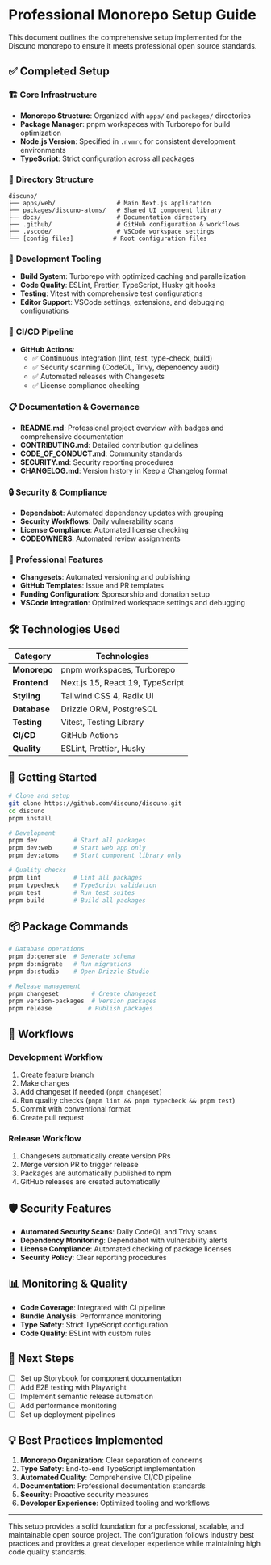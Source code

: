 # Professional Monorepo Setup Guide

This document outlines the comprehensive setup implemented for the Discuno monorepo to ensure it meets professional open source standards.

## ✅ Completed Setup

### 🏗️ **Core Infrastructure**

- **Monorepo Structure**: Organized with `apps/` and `packages/` directories
- **Package Manager**: pnpm workspaces with Turborepo for build optimization
- **Node.js Version**: Specified in `.nvmrc` for consistent development environments
- **TypeScript**: Strict configuration across all packages

### 📁 **Directory Structure**

```
discuno/
├── apps/web/                 # Main Next.js application
├── packages/discuno-atoms/   # Shared UI component library
├── docs/                     # Documentation directory
├── .github/                  # GitHub configuration & workflows
├── .vscode/                  # VSCode workspace settings
└── [config files]           # Root configuration files
```

### 🔧 **Development Tooling**

- **Build System**: Turborepo with optimized caching and parallelization
- **Code Quality**: ESLint, Prettier, TypeScript, Husky git hooks
- **Testing**: Vitest with comprehensive test configurations
- **Editor Support**: VSCode settings, extensions, and debugging configurations

### 🚀 **CI/CD Pipeline**

- **GitHub Actions**:
  - ✅ Continuous Integration (lint, test, type-check, build)
  - ✅ Security scanning (CodeQL, Trivy, dependency audit)
  - ✅ Automated releases with Changesets
  - ✅ License compliance checking

### 📋 **Documentation & Governance**

- **README.md**: Professional project overview with badges and comprehensive documentation
- **CONTRIBUTING.md**: Detailed contribution guidelines
- **CODE_OF_CONDUCT.md**: Community standards
- **SECURITY.md**: Security reporting procedures
- **CHANGELOG.md**: Version history in Keep a Changelog format

### 🔒 **Security & Compliance**

- **Dependabot**: Automated dependency updates with grouping
- **Security Workflows**: Daily vulnerability scans
- **License Compliance**: Automated license checking
- **CODEOWNERS**: Automated review assignments

### 🎯 **Professional Features**

- **Changesets**: Automated versioning and publishing
- **GitHub Templates**: Issue and PR templates
- **Funding Configuration**: Sponsorship and donation setup
- **VSCode Integration**: Optimized workspace settings and debugging

## 🛠️ **Technologies Used**

| Category     | Technologies                     |
| ------------ | -------------------------------- |
| **Monorepo** | pnpm workspaces, Turborepo       |
| **Frontend** | Next.js 15, React 19, TypeScript |
| **Styling**  | Tailwind CSS 4, Radix UI         |
| **Database** | Drizzle ORM, PostgreSQL          |
| **Testing**  | Vitest, Testing Library          |
| **CI/CD**    | GitHub Actions                   |
| **Quality**  | ESLint, Prettier, Husky          |

## 🚦 **Getting Started**

```bash
# Clone and setup
git clone https://github.com/discuno/discuno.git
cd discuno
pnpm install

# Development
pnpm dev          # Start all packages
pnpm dev:web      # Start web app only
pnpm dev:atoms    # Start component library only

# Quality checks
pnpm lint         # Lint all packages
pnpm typecheck    # TypeScript validation
pnpm test         # Run test suites
pnpm build        # Build all packages
```

## 📦 **Package Commands**

```bash
# Database operations
pnpm db:generate  # Generate schema
pnpm db:migrate   # Run migrations
pnpm db:studio    # Open Drizzle Studio

# Release management
pnpm changeset         # Create changeset
pnpm version-packages  # Version packages
pnpm release          # Publish packages
```

## 🔄 **Workflows**

### Development Workflow

1. Create feature branch
2. Make changes
3. Add changeset if needed (`pnpm changeset`)
4. Run quality checks (`pnpm lint && pnpm typecheck && pnpm test`)
5. Commit with conventional format
6. Create pull request

### Release Workflow

1. Changesets automatically create version PRs
2. Merge version PR to trigger release
3. Packages are automatically published to npm
4. GitHub releases are created automatically

## 🛡️ **Security Features**

- **Automated Security Scans**: Daily CodeQL and Trivy scans
- **Dependency Monitoring**: Dependabot with vulnerability alerts
- **License Compliance**: Automated checking of package licenses
- **Security Policy**: Clear reporting procedures

## 📊 **Monitoring & Quality**

- **Code Coverage**: Integrated with CI pipeline
- **Bundle Analysis**: Performance monitoring
- **Type Safety**: Strict TypeScript configuration
- **Code Quality**: ESLint with custom rules

## 🎯 **Next Steps**

- [ ] Set up Storybook for component documentation
- [ ] Add E2E testing with Playwright
- [ ] Implement semantic release automation
- [ ] Add performance monitoring
- [ ] Set up deployment pipelines

## 💡 **Best Practices Implemented**

1. **Monorepo Organization**: Clear separation of concerns
2. **Type Safety**: End-to-end TypeScript implementation
3. **Automated Quality**: Comprehensive CI/CD pipeline
4. **Documentation**: Professional documentation standards
5. **Security**: Proactive security measures
6. **Developer Experience**: Optimized tooling and workflows

---

This setup provides a solid foundation for a professional, scalable, and maintainable open source project. The configuration follows industry best practices and provides a great developer experience while maintaining high code quality standards.
